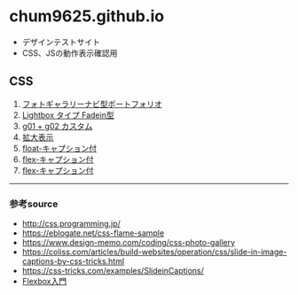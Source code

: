 # chum9625.github.io

- デザインテストサイト
- CSS、JSの動作表示確認用

## CSS

1. [フォトギャラリーナビ型ポートフォリオ](./g01/g01.html)
2. [Lightbox タイプ Fadein型](./g02/g02.html)
3. [g01 + g02 カスタム](./g03/g03.html)
4. [拡大表示](./g04/g04.html)
5. [float-キャプション付](./g05/g05.html)
6. [flex-キャプション付](./g06/g06.html)
7. [flex-キャプション付](./g07/g07.html)


---
### 参考source

- http://css.programming.jp/
- https://eblogate.net/css-flame-sample
- https://www.design-memo.com/coding/css-photo-gallery
- https://coliss.com/articles/build-websites/operation/css/slide-in-image-captions-by-css-tricks.html
- https://css-tricks.com/examples/SlideinCaptions/
- [Flexbox入門](https://ics.media/entry/13117/)
